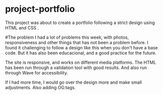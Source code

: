 # project-portfolio

This project was about to create a portfolio following a strict design using HTML and CSS .

#The problem
I had a lot of problems this week, with photos, responsiveness and other things that has not been a problem before. I found it challenging to follow a design like this when you don't have a base code. But it has also been educacional, and a good practice for the future.

The site is responsive, and works on different media platforms. The HTML has been run through a validation tool with good results. And also run through Wave for accessibility.

If I had more time, I would go over the design more and make small adjustments. Also adding OG:tags.
